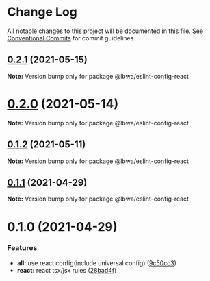 # Change Log

All notable changes to this project will be documented in this file.
See [Conventional Commits](https://conventionalcommits.org) for commit guidelines.

## [0.2.1](https://github.com/lbwa/eslint-config/compare/@lbwa/eslint-config-react@0.2.0...@lbwa/eslint-config-react@0.2.1) (2021-05-15)

**Note:** Version bump only for package @lbwa/eslint-config-react

# [0.2.0](https://github.com/lbwa/eslint-config/compare/@lbwa/eslint-config-react@0.1.2...@lbwa/eslint-config-react@0.2.0) (2021-05-14)

**Note:** Version bump only for package @lbwa/eslint-config-react

## [0.1.2](https://github.com/lbwa/eslint-config/compare/@lbwa/eslint-config-react@0.1.1...@lbwa/eslint-config-react@0.1.2) (2021-05-11)

**Note:** Version bump only for package @lbwa/eslint-config-react

## [0.1.1](https://github.com/lbwa/eslint-config/compare/@lbwa/eslint-config-react@0.1.0...@lbwa/eslint-config-react@0.1.1) (2021-04-29)

**Note:** Version bump only for package @lbwa/eslint-config-react

# 0.1.0 (2021-04-29)

### Features

- **all:** use react config(include universal config) ([9c50cc3](https://github.com/lbwa/eslint-config/commit/9c50cc342923aac8e6c93c17d2840cab6cde3c70))
- **react:** react tsx/jsx rules ([28bad4f](https://github.com/lbwa/eslint-config/commit/28bad4f8727e0919ff4a2981100b758953b59d0b))
